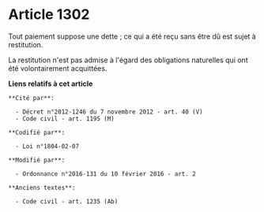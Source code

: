 # Article 1302

Tout paiement suppose une dette ; ce qui a été reçu sans être dû est sujet à restitution. 

La restitution n'est pas admise à l'égard des obligations naturelles qui ont été volontairement acquittées.

**Liens relatifs à cet article**

	**Cité par**:

	  - Décret n°2012-1246 du 7 novembre 2012 - art. 40 (V)
	  - Code civil - art. 1195 (M)

	**Codifié par**:

	  - Loi n°1804-02-07

	**Modifié par**:

	  - Ordonnance n°2016-131 du 10 février 2016 - art. 2

	**Anciens textes**:

	  - Code civil - art. 1235 (Ab)
